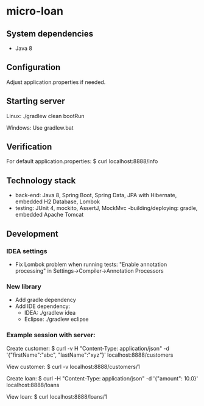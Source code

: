 # micro-loan

## System dependencies
- Java 8

## Configuration
Adjust application.properties if needed.

## Starting server
Linux:
    ./gradlew clean bootRun

Windows:
Use gradlew.bat

## Verification
For default application.properties:
    $ curl localhost:8888/info

## Technology stack
- back-end: Java 8, Spring Boot, Spring Data, JPA with Hibernate, embedded H2 Database, Lombok 
- testing: JUnit 4, mockito, AssertJ, MockMvc
 -building/deploying: gradle, embedded Apache Tomcat

## Development

### IDEA settings
- Fix Lombok problem when running tests: "Enable annotation processing" in Settings->Compiler->Annotation Processors

### New library
- Add gradle dependency
- Add IDE dependency:
    - IDEA: ./gradlew idea
    - Eclipse: ./gradlew eclipse
    
### Example session with server:
Create customer:
    $ curl -v H "Content-Type: application/json" -d '{"firstName":"abc", "lastName":"xyz"}' localhost:8888/customers

View customer:
    $ curl -v localhost:8888/customers/1

Create loan:
    $ curl -H "Content-Type: application/json" -d '{"amount": 10.0}' localhost:8888/loans

View loan:
    $ curl localhost:8888/loans/1
